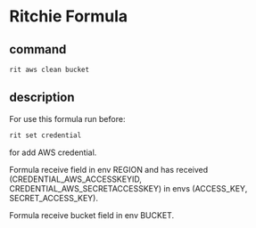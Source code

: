 # Ritchie Formula

## command

```bash
rit aws clean bucket
```

## description

For use this formula run before:

```bash
rit set credential
```

for add AWS credential.

Formula receive field in env REGION and has received
(CREDENTIAL_AWS_ACCESSKEYID, CREDENTIAL_AWS_SECRETACCESSKEY) in envs
(ACCESS_KEY, SECRET_ACCESS_KEY).

Formula receive bucket field in env BUCKET.
